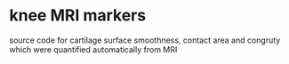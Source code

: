 # knee MRI markers
source code for cartilage surface smoothness, contact area and congruty which were quantified automatically from MRI
